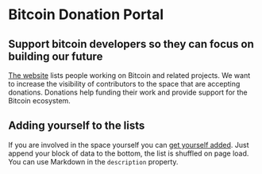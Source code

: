 # Bitcoin Donation Portal

## Support bitcoin developers so they can focus on building our future

[The website](https://bitcoindevlist.com/) lists people working on Bitcoin and related projects.
We want to increase the visibility of contributors to the space that are accepting donations.
Donations help funding their work and provide support for the Bitcoin ecosystem.

## Adding yourself to the lists

If you are involved in the space yourself you can [get yourself added](https://github.com/dennisreimann/bitcoin-donations/edit/master/data.js).
Just append your block of data to the bottom, the list is shuffled on page load.
You can use Markdown in the `description` property.
